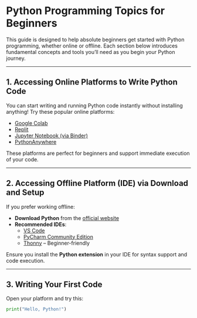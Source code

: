 # Python Programming Topics for Beginners

This guide is designed to help absolute beginners get started with Python programming, whether online or offline. Each section below introduces fundamental concepts and tools you’ll need as you begin your Python journey.

---

## 1. Accessing Online Platforms to Write Python Code

You can start writing and running Python code instantly without installing anything! Try these popular online platforms:
- [Google Colab](https://colab.research.google.com/)
- [Replit](https://replit.com/)
- [Jupyter Notebook (via Binder)](https://mybinder.org/)
- [PythonAnywhere](https://www.pythonanywhere.com/)

These platforms are perfect for beginners and support immediate execution of your code.

---

## 2. Accessing Offline Platform (IDE) via Download and Setup

If you prefer working offline:
- **Download Python** from the [official website](https://www.python.org/downloads/)
- **Recommended IDEs**:
  - [VS Code](https://code.visualstudio.com/)
  - [PyCharm Community Edition](https://www.jetbrains.com/pycharm/)
  - [Thonny](https://thonny.org/) – Beginner-friendly

Ensure you install the **Python extension** in your IDE for syntax support and code execution.

---

## 3. Writing Your First Code

Open your platform and try this:
```python
print("Hello, Python!")

